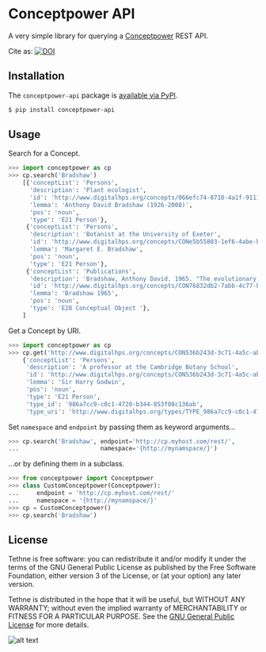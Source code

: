 Conceptpower API
================
A very simple library for querying a [Conceptpower](http://conceptpower.sourceforge.net/)
REST API.

Cite as: [![DOI](https://zenodo.org/badge/5124/erickpeirson/Conceptpower-API.png)](http://dx.doi.org/10.5281/zenodo.12395)

Installation
------------
The ``conceptpower-api`` package is [available via PyPI](https://pypi.python.org/pypi?name=conceptpower-api&version=1.0&:action=display). 

```bash
$ pip install conceptpower-api
```

Usage
-----
Search for a Concept.

```python
>>> import conceptpower as cp
>>> cp.search('Bradshaw')
    [{'conceptList': 'Persons',
      'description': 'Plant ecologist',
      'id': 'http://www.digitalhps.org/concepts/066efc74-8710-4a1f-9111-3a27d880438e',
      'lemma': 'Anthony David Bradshaw (1926-2008)',
      'pos': 'noun',
      'type': 'E21 Person'},
     {'conceptList': 'Persons',
      'description': 'Botanist at the University of Exeter',
      'id': 'http://www.digitalhps.org/concepts/CONe5b55803-1ef6-4abe-b81c-1493e97421df',
      'lemma': 'Margaret E. Bradshaw',
      'pos': 'noun',
      'type': 'E21 Person'},
     {'conceptList': 'Publications',
      'description': 'Bradshaw, Anthony David. 1965. "The evolutionary significance of phenotypic plasticity in plants." Advances in Genetics 13: 115-155.',
      'id': 'http://www.digitalhps.org/concepts/CON76832db2-7abb-4c77-b08e-239017b6a585',
      'lemma': 'Bradshaw 1965',
      'pos': 'noun',
      'type': 'E28 Conceptual Object '},
    ]
```

Get a Concept by URI.

```python
>>> import conceptpower as cp
>>> cp.get('http://www.digitalhps.org/concepts/CON536b243d-3c71-4a5c-ab79-3c7f12765b3f')
    {'conceptList': 'Persons',
     'description': 'A professor at the Cambridge Botany School',
     'id': 'http://www.digitalhps.org/concepts/CON536b243d-3c71-4a5c-ab79-3c7f12765b3f',
     'lemma': 'Sir Harry Godwin',
     'pos': 'noun',
     'type': 'E21 Person',
     'type_id': '986a7cc9-c0c1-4720-b344-853f08c136ab',
     'type_uri': 'http://www.digitalhps.org/types/TYPE_986a7cc9-c0c1-4720-b344-853f08c136ab'}
```

Set ``namespace`` and ``endpoint`` by passing them as keyword arguments...

```python
>>> cp.search('Bradshaw', endpoint='http://cp.myhost.com/rest/', 
...                       namespace='{http://mynamspace/}')
```

...or by defining them in a subclass.

```python
>>> from conceptpower import Conceptpower
>>> class CustomConceptpower(Conceptpower):
...     endpoint = 'http://cp.myhost.com/rest/'
...     namespace = '{http://mynamspace/}'
>>> cp = CustomConceptpower()
>>> cp.search('Bradshaw')
```

License
-------
Tethne is free software: you can redistribute it and/or modify
it under the terms of the GNU General Public License as published by
the Free Software Foundation, either version 3 of the License, or
(at your option) any later version.

Tethne is distributed in the hope that it will be useful,
but WITHOUT ANY WARRANTY; without even the implied warranty of
MERCHANTABILITY or FITNESS FOR A PARTICULAR PURPOSE.  See the
[GNU General Public License](http://www.gnu.org/licenses/) for more details.

![alt text](http://www.gnu.org/graphics/gplv3-127x51.png "GNU GPL 3")
